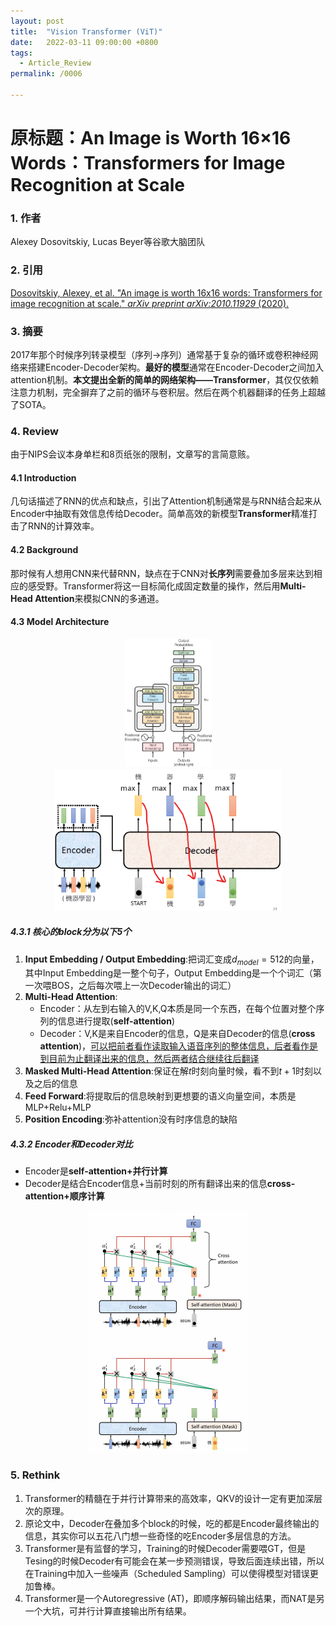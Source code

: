```yaml
---
layout: post
title:  "Vision Transformer (ViT)"
date:   2022-03-11 09:00:00 +0800
tags:
  - Article_Review
permalink: /0006

---
```


# 原标题：An Image is Worth 16×16 Words：Transformers for Image Recognition at Scale

### 1. 作者

Alexey Dosovitskiy, Lucas Beyer等谷歌大脑团队

### 2. 引用

[Dosovitskiy, Alexey, et al. "An image is worth 16x16 words: Transformers for image recognition at scale." *arXiv preprint arXiv:2010.11929* (2020).](https://arxiv.org/abs/2010.11929)

### 3. 摘要

2017年那个时候序列转录模型（序列→序列）通常基于复杂的循环或卷积神经网络来搭建Encoder-Decoder架构。**最好的模型**通常在Encoder-Decoder之间加入attention机制。**本文提出全新的简单的网络架构——Transformer**，其仅仅依赖注意力机制，完全摒弃了之前的循环与卷积层。然后在两个机器翻译的任务上超越了SOTA。

### 4. Review

由于NIPS会议本身单栏和8页纸张的限制，文章写的言简意赅。

#### 4.1 Introduction

几句话描述了RNN的优点和缺点，引出了Attention机制通常是与RNN结合起来从Encoder中抽取有效信息传给Decoder。简单高效的新模型**Transformer**精准打击了RNN的计算效率。

#### 4.2 Background

那时候有人想用CNN来代替RNN，缺点在于CNN对**长序列**需要叠加多层来达到相应的感受野。Transformer将这一目标简化成固定数量的操作，然后用**Multi-Head Attention**来模拟CNN的多通道。

#### 4.3 Model Architecture

<center class="half">
    <img src="https://raw.githubusercontent.com/Rashfu/Rashfu.github.io/master/assets/images/article/1.jpg" style="zoom: 20%;" />
    <img src="https://raw.githubusercontent.com/Rashfu/Rashfu.github.io/master/assets/images/article/2.jpg" style="zoom:40%;" />
</center>





##### 4.3.1 核心的block分为以下5个

1. **Input Embedding / Output Embedding**:把词汇变成$d_{model}=512$的向量，其中Input Embedding是一整个句子，Output Embedding是一个个词汇（第一次喂BOS，之后每次喂上一次Decoder输出的词汇）
2. **Multi-Head Attention**:
   - Encoder：从左到右输入的V,K,Q本质是同一个东西，在每个位置对整个序列的信息进行提取(**self-attention**)
   - Decoder：V,K是来自Encoder的信息，Q是来自Decoder的信息(**cross attention**)，<u>可以把前者看作读取输入语音序列的整体信息，后者看作是到目前为止翻译出来的信息，然后两者结合继续往后翻译</u>
3. **Masked Multi-Head Attention**:保证在解$t$时刻向量时候，看不到$t+1$时刻以及之后的信息
4. **Feed Forward**:将提取后的信息映射到更想要的语义向量空间，本质是MLP+Relu+MLP
5. **Position Encoding**:弥补attention没有时序信息的缺陷

##### 4.3.2 Encoder和Decoder对比

- Encoder是**self-attention+并行计算**
- Decoder是结合Encoder信息+当前时刻的所有翻译出来的信息**cross-attention+顺序计算**

<center class="half">
    <img src="https://raw.githubusercontent.com/Rashfu/Rashfu.github.io/master/assets/images/article/3.jpg" style="zoom: 25%;" />
    <img src="https://raw.githubusercontent.com/Rashfu/Rashfu.github.io/master/assets/images/article/4.jpg" style="zoom: 25%;" />
</center>




### 5. Rethink

1. Transformer的精髓在于并行计算带来的高效率，QKV的设计一定有更加深层次的原理。
2. 原论文中，Decoder在叠加多个block的时候，吃的都是Encoder最终输出的信息，其实你可以五花八门想一些奇怪的吃Encoder多层信息的方法。
3. Transformer是有监督的学习，Training的时候Decoder需要喂GT，但是Tesing的时候Decoder有可能会在某一步预测错误，导致后面连续出错，所以在Training中加入一些噪声（Scheduled Sampling）可以使得模型对错误更加鲁棒。
4. Transformer是一个Autoregressive (AT)，即顺序解码输出结果，而NAT是另一个大坑，可并行计算直接输出所有结果。